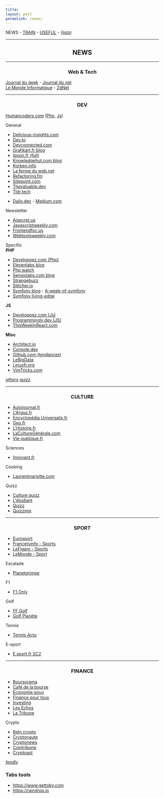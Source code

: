 ```yaml
---
title:
layout: post 
permalink: /news/ 
---
```


NEWS - [TRAIN](https://cylmat.github.io/train) - [USEFUL](https://cylmat.github.io/useful) - ([lists](https://cylmat.github.io/lists))

---
## <center>NEWS</center>
---

### <center>Web & Tech</center>

[Journal du geek](https://www.journaldugeek.com/category/sur-le-web) - [Journal du net](https://www.journaldunet.com/web-tech)   
[Le Monde Informatique](https://www.lemondeinformatique.fr/internet-et-e-business-11.html) - [ZdNet](https://www.zdnet.fr/actualites/php-4000000130q.htm)

---

### <center>DEV</center>

[Humancoders.com](https://news.humancoders.com) ([Php](https://news.humancoders.com/t/php), [Js](https://news.humancoders.com/t/javascript))  
     

General
- [Delicious-insights.com](https://delicious-insights.com/fr/articles-et-tutos)
- [Dev.to](https://dev.to)
- [Devconnected.com](https://devconnected.com)
- [Grafikart.fr blog](https://grafikart.fr/blog)
- [Ippon.fr (full)](https://blog.ippon.fr)
- [Knowledgehut.com blog](https://www.knowledgehut.com/blog)
- [Korben.info](https://korben.info)
- [La ferme du web.net](https://www.lafermeduweb.net) 
- [Refactoring.fm](https://refactoring.fm)
- [Sitepoint.com](https://www.sitepoint.com/blog)
- [Thevaluable.dev](https://thevaluable.dev)
- [Tldr.tech](https://tldr.tech)

+ [Daily.dev](https://daily.dev) - [Medium.com](https://medium.com)

Newsletter
- [Aisecret.us](https://aisecret.us)
- [Javascriptweekly.com](https://javascriptweekly.com)
- [Frontendfoc.us](https://frontendfoc.us)
- [Webtoolsweekly.com](https://webtoolsweekly.com)

Specific  
**PHP**
- [Developpez.com (Php)](https://php.developpez.com)
- [Elevenlabs blog](https://blog.eleven-labs.com) 
- [Php.watch](https://php.watch)
- [Sensiolabs.com blog](https://blog.sensiolabs.com/fr)
- [Strangebuzz](https://www.strangebuzz.com/fr)
- [Stitcher.io](https://stitcher.io)
- [Symfony blog](https://symfony.com/blog) - [A-week-of-symfony](https://symfony.com/blog/category/a-week-of-symfony)
- [Symfony living-edge](https://symfony.com/blog/category/living-on-the-edge)

**JS**
+ [Developpez.com (Js)](https://javascript.developpez.com)
+ [Programmingly.dev (JS)](https://programmingly.dev)
+ [ThisWeekInReact.com](https://thisweekinreact.com/articles)

**Misc**
* [Architect.io](https://www.architect.io/blog)
* [Console.dev](https://console.dev)
* [Github.com (tendances)](https://github.com/trending)
* [LeBigData](https://www.lebigdata.fr)
* [Linuxfr.org](https://linuxfr.org)
* [VimTricks.com](https://vimtricks.com)

[_others_](https://github.com/cylmat/docs/blob/main/News.md)
[_quizz_](https://github.com/cylmat/docs/blob/main/Quizz.md)

---
  
### <center>CULTURE</center>

- [Autojournal.fr](https://www.autojournal.fr)
- [L'Argus.fr](https://www.largus.fr/actualite-automobile/economie)
- [Encyclopédia Universalis.fr](https://www.universalis.fr)
- [Geo.fr](https://www.geo.fr)
- [L'Histoire.fr](https://www.lhistoire.fr)
- [LaCultureGénérale.com](https://www.laculturegenerale.com)
- [Vie-publique.fr](https://www.vie-publique.fr)

Sciences
- [Innovant.fr](https://www.innovant.fr)

Cooking
+ [Laurentmariotte.com](https://www.laurentmariotte.com/petits-plats-en-equilibre)

Quizz
+ [Culture quizz](https://www.culturequizz.com)
+ [L'étudiant](https://www.letudiant.fr/quiz/culture-generale.html)
+ [Quizz](https://www.quizz.fr)
+ [Quizzmix](https://www.quizzmix.com)

---

### <center>SPORT</center>

- [Eurosport](https://www.eurosport.fr)
- [Francetvinfo - Sports](https://www.francetvinfo.fr/sports)
- [LeFigaro - Sports](https://www.lefigaro.fr/sports)
- [LeMonde - Sport](https://www.lemonde.fr/sport)

Escalade
- [Planetgrimpe](https://planetgrimpe.com)

F1
- [F1 Only](https://f1only.fr)

Golf
- [FF Golf](https://www.ffgolf.org)  
- [Golf Planète](https://www.golfplanete.com)

Tennis
- [Tennis Actu](https://www.tennisactu.net)

E-sport
- [E.sport.fr SC2](https://e.sport.fr/tag/starcraft-ii)

---

### <center>FINANCE</center>

- [Boursorama](https://www.boursorama.com/bourse/actualites)
- [Café de la bourse](https://www.cafedelabourse.com)
- [Economie.gouv](https://www.economie.gouv.fr)  
- [Finance pour tous](https://www.lafinancepourtous.com)
- [Investing](https://fr.investing.com)
- [Les Echos](https://www.lesechos.fr)  
- [La Tribune](https://www.latribune.fr)

Crypto
- [BeIn crypto](https://fr.beincrypto.com)
- [Cryptonaute](https://cryptonaute.fr)
- [Cryptonews](https://fr.cryptonews.com)
- [Cointribune](https://www.cointribune.com)
- [Cryptoast](https://cryptoast.fr)

[_feedly_](https://feedly.com)

### Tabs tools

- https://www.gettoby.com
- https://raindrop.io
